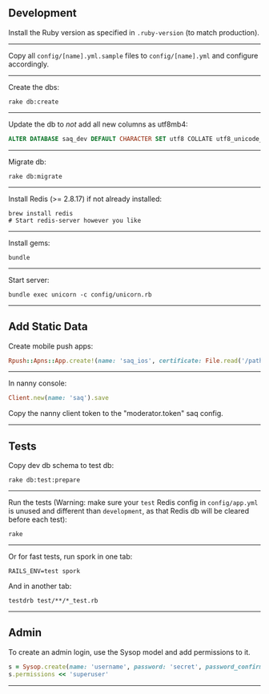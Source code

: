 ## Development

Install the Ruby version as specified in `.ruby-version` (to match production).
__________________________________________________

Copy all `config/[name].yml.sample` files to `config/[name].yml` and configure accordingly.
__________________________________________________

Create the dbs:

```shell
rake db:create
```
__________________________________________________

Update the db to *not* add all new columns as utf8mb4:

```sql
ALTER DATABASE saq_dev DEFAULT CHARACTER SET utf8 COLLATE utf8_unicode_ci;
```
__________________________________________________

Migrate db:

```shell
rake db:migrate
```
__________________________________________________

Install Redis (>= 2.8.17) if not already installed:

```shell
brew install redis
# Start redis-server however you like
```
__________________________________________________

Install gems:

```shell
bundle
```
__________________________________________________

Start server:

```shell
bundle exec unicorn -c config/unicorn.rb
```
__________________________________________________



## Add Static Data

Create mobile push apps:

```ruby
Rpush::Apns::App.create!(name: 'saq_ios', certificate: File.read('/path/to/apn_saq_prod.pem'), environment: 'production', connections: 5)
```
__________________________________________________

In nanny console:

```ruby
Client.new(name: 'saq').save
```

Copy the nanny client token to the "moderator.token" saq config.
__________________________________________________



## Tests

Copy dev db schema to test db:

```shell
rake db:test:prepare
```
__________________________________________________

Run the tests (Warning: make sure your `test` Redis config in `config/app.yml` is unused and different than `development`, as that Redis db will be cleared before each test):

```shell
rake
```
__________________________________________________

Or for fast tests, run spork in one tab:

```shell
RAILS_ENV=test spork
```

And in another tab:

```shell
testdrb test/**/*_test.rb
```
__________________________________________________


## Admin

To create an admin login, use the Sysop model and add permissions to it.

```ruby
s = Sysop.create(name: 'username', password: 'secret', password_confirmation: 'secret', email: 'email@address')
s.permissions << 'superuser'
```
__________________________________________________
